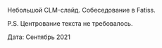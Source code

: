 Небольшой CLM-слайд. Собеседование в Fatiss.

P.S. Центрование текста не требовалось.

Дата: Сентябрь 2021
